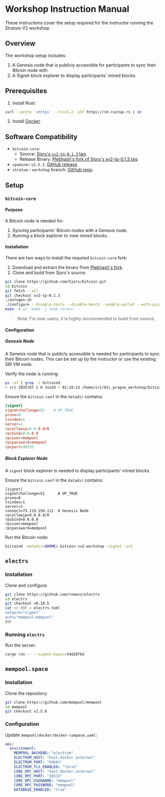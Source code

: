 # Workshop Instruction Manual

These instructions cover the setup required for the instructor running the Stratum V2 workshop.

## Overview
The workshop setup includes:
1. A Genesis node that is publicly accessible for participants to sync their Bitcoin node with.
2. A Signet block explorer to display participants' mined blocks.

## Prerequisites
1. Install Rust:

```sh
curl --proto '=https' --tlsv1.2 -sSf https://sh.rustup.rs | sh
```
2. Install [Docker](https://docs.docker.com/engine/install/).

## Software Compatibility
* `bitcoin-core`:
  * Source: [Sjors's `sv2-tp-0.1.3` tag](https://github.com/Sjors/bitcoin/tree/sv2-tp-0.1.3).
  * Release Binary: [Plebhash's fork of Sjors's sv2-tp-0.1.3 tag](https://github.com/plebhash/bitcoin/releases/tag/btc-prague).
* `cpuminer` `v2.5.1`: [GitHub release](https://github.com/pooler/cpuminer/releases/tag/v2.5.1).
* `stratum` - `workshop` branch: [GitHub repo](https://github.com/stratum-mining/stratum/tree/workshop).

## Setup

### `bitcoin-core`
#### Purpose
A Bitcoin node is needed for:
1. Syncing participants' Bitcoin nodes with a Genesis node.
2. Running a block explorer to view mined blocks.

#### Installation
There are two ways to install the required `bitcoin-core` fork:

1. Download and extract the binary from [Plebhash's fork](https://github.com/plebhash/bitcoin/releases/tag/btc-prague).
2. Clone and build from Sjors's source:

```sh
git clone https://github.com/Sjors/bitcoin.git
cd bitcoin
git fetch --all
git checkout sv2-tp-0.1.3
./autogen.sh
./configure --disable-tests --disable-bench --enable-wallet --with-gui=no
make  # or `make -j <num cores>`
```

> Note: For mac users, it is highly recommended to build from source.

#### Configuration

##### Genesis Node
A Genesis node that is publicly accessible is needed for participants to sync their Bitcoin nodes. This can be set up by the instructor or use the existing SRI VM node.

Verify the node is running:

```sh
ps -ef | grep -i bitcoind
> sri 3935787 1 0 Jun29 ? 01:19:13 /home/sri/btc_prague_workshop/bitcoin/src/bitcoind -signet -datadir=/home/sri/btc_prague_workshop/bitcoin_data_dir/ -fallbackfee=0.01 -daemon -sv2 -sv2port=38442
```

Ensure the `bitcoin.conf` in the `datadir` contains:

```conf
[signet]
signetchallenge=51    # OP_TRUE
prune=0
txindex=1
server=1
rpcallowip=0.0.0.0/0
rpcbind=0.0.0.0
rpcuser=mempool
rpcpassword=mempool
rpcport=38332
```

##### Block Explorer Node
A `signet` block explorer is needed to display participants' mined blocks.


Ensure the `bitcoin.conf` in the `datadir` contains:

```
[signet]
signetchallenge=51      # OP_TRUE
prune=0
txindex=1
server=1
connect=75.119.150.111  # Genesis Node
rpcallowip=0.0.0.0/0
rpcbind=0.0.0.0
rpcuser=mempool
rpcpassword=mempool
```

Run the Bitcoin node:

```sh
bitcoind -datadir=$HOME/.bitcoin-sv2-workshop -signet -sv2
```

## `electrs`
### Installation
Clone and configure:

```sh
git clone https://github.com/romanz/electrs
cd electrs
git checkout v0.10.5
cat << EOF > electrs.toml
network="signet"
auth="mempool:mempool"
EOF
```

### Running `electrs`
Run the server:

```sh
cargo run -- --signet-magic=54d26fbd
```

## `mempool.space`
### Installation
Clone the repository:

```sh
git clone https://github.com/mempool/mempool
cd mempool
git checkout v2.5.0
```

### Configuration
Update `mempool/docker/docker-compose.yaml`:

```yaml
api:
  environment:
    MEMPOOL_BACKEND: "electrum"
    ELECTRUM_HOST: "host.docker.internal"
    ELECTRUM_PORT: "60601"
    ELECTRUM_TLS_ENABLED: "false"
    CORE_RPC_HOST: "host.docker.internal"
    CORE_RPC_PORT: "38332"
    CORE_RPC_USERNAME: "mempool"
    CORE_RPC_PASSWORD: "mempool"
    DATABASE_ENABLED: "true"
```

